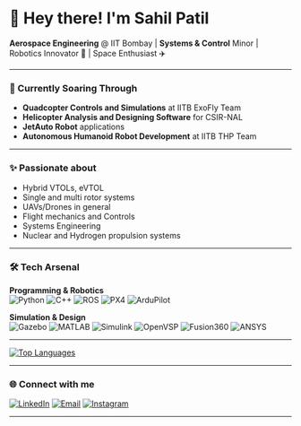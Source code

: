 # 🚀 Hey there! I'm **Sahil Patil** 

**Aerospace Engineering** @ IIT Bombay | **Systems & Control** Minor | Robotics Innovator 🦾 | Space Enthusiast ✈️

---

### 🔭 Currently Soaring Through
- **Quadcopter Controls and Simulations** at IITB ExoFly Team
- **Helicopter Analysis and Designing Software** for CSIR-NAL
- **JetAuto Robot** applications
- **Autonomous Humanoid Robot Development** at IITB THP Team

---

### ✨ Passionate about
- Hybrid VTOLs, eVTOL
- Single and multi rotor systems
- UAVs/Drones in general
- Flight mechanics and Controls
- Systems Engineering
- Nuclear and Hydrogen propulsion systems

---

### 🛠️ Tech Arsenal

**Programming & Robotics**  
![Python](https://img.shields.io/badge/Python-3776AB?style=for-the-badge&logo=python&logoColor=white)
![C++](https://img.shields.io/badge/C++-00599C?style=for-the-badge&logo=c%2B%2B&logoColor=white)
![ROS](https://img.shields.io/badge/ROS-22314E?style=for-the-badge&logo=ros&logoColor=white)
![PX4](https://img.shields.io/badge/PX4-1C6FEA?style=for-the-badge&logo=px4&logoColor=white)
![ArduPilot](https://img.shields.io/badge/ArduPilot-00979D?style=for-the-badge&logo=ardupilot&logoColor=white)

**Simulation & Design**  
![Gazebo](https://img.shields.io/badge/Gazebo-FF7F00?style=for-the-badge&logo=gazebo&logoColor=white)
![MATLAB](https://img.shields.io/badge/MATLAB-0076A8?style=for-the-badge&logo=mathworks&logoColor=white)
![Simulink](https://img.shields.io/badge/Simulink-01A6F0?style=for-the-badge&logo=simulink&logoColor=white)
![OpenVSP](https://img.shields.io/badge/OpenVSP-0066CC?style=for-the-badge&logoColor=white)
![Fusion360](https://img.shields.io/badge/Fusion360-0696D7?style=for-the-badge&logo=autodesk&logoColor=white)
![ANSYS](https://img.shields.io/badge/ANSYS-FFB71B?style=for-the-badge&logo=ansys&logoColor=black)

<!--
**AI/ML & Data**  
![TensorFlow](https://img.shields.io/badge/TensorFlow-FF6F00?style=for-the-badge&logo=tensorflow&logoColor=white)
![PyTorch](https://img.shields.io/badge/PyTorch-EE4C2C?style=for-the-badge&logo=pytorch&logoColor=white)
![Pandas](https://img.shields.io/badge/Pandas-150458?style=for-the-badge&logo=pandas&logoColor=white)
-->

---
[![Top Languages](https://github-readme-stats.vercel.app/api/top-langs/?username=Sahil-github123&layout=compact&theme=dark&hide_border=true&hide=html,css,scss,jupyter%20notebook)](https://github.com/Sahil-github123)

---

### 🌐 Connect with me

[![LinkedIn](https://img.shields.io/badge/LinkedIn-0077B5?style=for-the-badge&logo=linkedin&logoColor=white)](https://www.linkedin.com/in/sahil-patil-ugotthelink/)
[![Email](https://img.shields.io/badge/Email-D14836?style=for-the-badge&logo=gmail&logoColor=white)](mailto:youremail@example.com)
[![Instagram](https://img.shields.io/badge/Instagram-E4405F?style=for-the-badge&logo=instagram&logoColor=white)](https://instagram.com/yourusername)

---

<!--
# 👋 Hi, I'm Sahil - Aerospace Engineer & Robotics Enthusiast 

**Aerospace Engineering** student @ IIT Bombay | Minor in **Systems & Control Engineering** | Passionate about autonomous systems, drone technology, and robotic control systems

[![GitHub stats](https://github-readme-stats.vercel.app/api?username=Sahil-github123&show_icons=true&count_private=true&theme=dark&hide_border=true)](https://github.com/Sahil-github123)

[![Top Languages](https://github-readme-stats.vercel.app/api/top-langs/?username=Sahil-github123&layout=compact&theme=dark&hide_border=true&hide=html,css,scss,jupyter%20notebook)](https://github.com/Sahil-github123)

## 🔧 Technical Toolkit
```diff
+ Robotics: ROS/ROS2 | Gazebo | PX4 | ArduPilot | SLAM | PID Control
+ Languages: Python | C++ | MATLAB | Bash 
+ Simulation: ANSYS | Fusion 360 | Simulink | OpenRocket
+ AI/ML: TensorFlow | scikit-learn | Computer Vision


**Sahil-github123/Sahil-github123** is a ✨ _special_ ✨ repository because its `README.md` (this file) appears on your GitHub profile.

Here are some ideas to get you started:

- 🔭 I’m currently working on ...
- 🌱 I’m currently learning ...
- 👯 I’m looking to collaborate on ...
- 🤔 I’m looking for help with ...
- 💬 Ask me about ...
- 📫 How to reach me: ...
- 😄 Pronouns: ...
- ⚡ Fun fact: ...

-->
